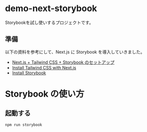 # demo-next-storybook

Storybookを試し使いするプロジェクトです。

## 準備

以下の資料を参考にして、Next.js に Storybook を導入していきました。

- [Next.js + Tailwind CSS + Storybook のセットアップ](https://zenn.dev/youichiro/articles/d625e602ed47c1)
- [Install Tailwind CSS with Next.js](https://tailwindcss.com/docs/guides/nextjs)
- [Install Storybook](https://storybook.js.org/docs/react/get-started/install)

# Storybook の使い方

## 起動する

```
npm run storybook
```
